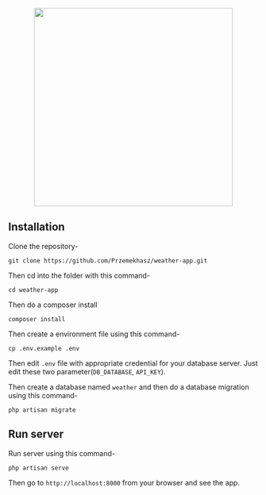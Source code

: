 <p align="center"><a href="https://laravel.com" target="_blank"><img src="https://raw.githubusercontent.com/laravel/art/master/logo-lockup/5%20SVG/2%20CMYK/1%20Full%20Color/laravel-logolockup-cmyk-red.svg" width="400"></a></p>

## Installation

Clone the repository-

```
git clone https://github.com/Przemekhasz/weather-app.git
```

Then cd into the folder with this command-

```
cd weather-app
```

Then do a composer install

```
composer install
```

Then create a environment file using this command-

```
cp .env.example .env
```

Then edit `.env` file with appropriate credential for your database server. Just edit these two parameter(`DB_DATABASE`, `API_KEY`).

Then create a database named `weather` and then do a database migration using this command-

```
php artisan migrate
```

## Run server

Run server using this command-

```
php artisan serve
```

Then go to `http://localhost:8000` from your browser and see the app.
